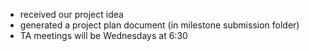 - received our project idea
- generated a project plan document (in milestone submission folder)
- TA meetings will be Wednesdays at 6:30